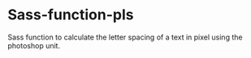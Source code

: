 # Sass-function-pls
Sass function to calculate the letter spacing of a text in pixel using the photoshop unit.
